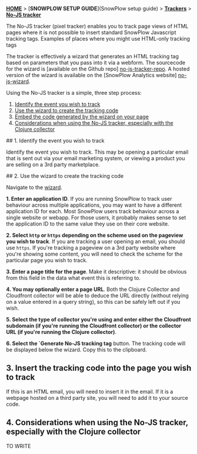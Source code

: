 [**HOME**](Home) > [**SNOWPLOW SETUP GUIDE**](SnowPlow setup guide) > [**Trackers**](choosing-a-tracker) > [**No-JS tracker**](No-JS-tracker-setup)

The No-JS tracker (pixel tracker) enables you to track page views of HTML pages where it is not possible to insert standard SnowPlow Javascript tracking tags. Examples of places where you might use HTML-only tracking tags 

The tracker is effectively a wizard that generates an HTML tracking tag based on parameters that you pass into it via a webform. The sourcecode for the wizard is [available on the Github repo] [no-js-tracker-repo]. A hosted version of the wizard is available on the [SnowPlow Analytics website] [no-js-wizard].

Using the No-JS tracker is a simple, three step process:

1. [Identify the event you wish to track](#id)  
2. [Use the wizard to create the tracking code](#wizard)  
3. [Embed the code generated by the wizard on your page](#embed)
4. [Considerations when using the No-JS tracker, especially with the Clojure collector](#considerations)

<a name="id" />
## 1. Identify the event you wish to track

Identify the event you wish to track. This may be opening a particular email that is sent out via your email marketing system, or viewing a product you are selling on a 3rd party marketplace.

<a name="wizard" />
## 2. Use the wizard to create the tracking code

Navigate to the [wizard][no-js-wizard].

**1. Enter an application ID**. If you are running SnowPlow to track user behaviour across multiple applications, you may want to have a different application ID for each. Most SnowPlow users track behaviour across a single website or webapp. For those users, it probably makes sense to set the application ID to the same value they use on their core website.

**2. Select `http` or `https` depending on the scheme used on the pageview you wish to track**. If you are tracking a user opening an email, you should use `https`. If you're tracking a pageview on a 3rd party website where you're showing some content, you will need to check the scheme for the particular page you wish to track.

**3. Enter a page title for the page**. Make it descriptive: it should be obvious from this field in the data what event this is referring to.

**4. You may optionally enter a page URL**. Both the Clojure Collector and Cloudfront collector will be able to deduce the URL directly (without relying on a value entered in a query string), so this can be safely left out if you wish.

**5. Select the type of collector you're using and enter either the Cloudfront subdomain (if you're running the Cloudfront collector) or the collector URL (if you're running the Clojure collector)**.

**6. Select the `Generate No-JS tracking tag** button. The tracking code will be displayed below the wizard. Copy this to the clipboard.

## 3. Insert the tracking code into the page you wish to track

If this is an HTML email, you will need to insert it in the email. If it is a webpage hosted on a third party site, you will need to add it to your source code.

## 4. Considerations when using the No-JS tracker, especially with the Clojure collector

TO WRITE




[no-js-tracker-repo]: https://github.com/snowplow/snowplow/tree/master/1-trackers/no-js-tracker
[no-js-wizard]: http://snowplowanalytics.com/no-js-tracker.html
